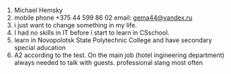 1. Michael Hemsky
2. mobile phone +375 44 599 86 02
email: gema44@yandex.ru
3. i just want to change something in my life.
4. I had no skills in IT before i start to learn in CSschool.
5. learn in Novopolotsk State Polytechnic College and have secondary special aducation
6. A2 according to the test. On the main job (hotel ingineering department) always needed to talk with guests. professional slang most often
